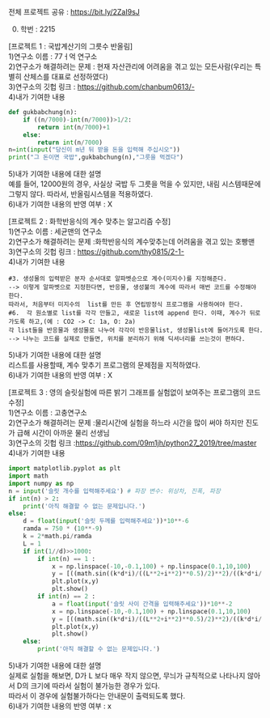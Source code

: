 전체 프로젝트 공유 : https://bit.ly/2ZaI9sJ

0. 학번 : 2215

[프로젝트 1 : 국밥계산기의 그릇수 반올림]<br> 
1)연구소 이름 : 77ㅓ억 연구소<br>
2)연구소가 해결하려는 문제 : 현재 자산관리에 어려움을 겪고 있는 모든사람(우리는 특별히 산체스를 대표로 선정하였다)<br>
3)연구소의 깃헙 링크 : https://github.com/chanbum0613/-<br>
4)내가 기여한 내용<br>
```python
def gukbabchung(n):
    if ((n/7000)-int(n/7000))>1/2:
        return int(n/7000)+1
    else:
        return int(n/7000)
n=int(input("당신이 m년 뒤 받을 돈을 입력해 주십시오"))
print("그 돈이면 국밥",gukbabchung(n),"그릇을 먹겠다")
```
5)내가 기여한 내용에 대한 설명<br>
예를 들어, 12000원의 경우, 사실상 국밥 두 그릇을 먹을 수 있지만, 내림 시스템때문에 그렇지 않다. 따라서, 반올림시스템을 적용하였다. <br>
6)내가 기여한 내용의 반영 여부 : X <br>


[프로젝트 2 : 화학반응식의 계수 맞추는 알고리즘 수정]<br>
1)연구소 이름 : 세균맨의 연구소<br>
2)연구소가 해결하려는 문제 :화학반응식의 계수맞추는데 어려움을 겪고 있는 호빵맨<br>
3)연구소의 깃헙 링크 : https://github.com/thy0815/2-1-<br>
4)내가 기여한 내용<br>

    #3. 생성물의 입력받은 분자 순서대로 알파벳순으로 계수(미지수)를 지정해준다.
    --> 이렇게 알파벳으로 지정한다면, 반응물, 생성불의 계수에 따라서 매번 코드를 수정해야 한다. 
    따라서, 처음부터 미지수의  list를 만든 후 연립방정식 프로그램을 사용하여야 한다.
    #6.  각 원소별로 list를 각각 만들고, 새로운 list에 append 한다. 이때, 계수가 뒤로 가도록 하고,(예 : CO2 -> C: 1a, O: 2a) 
    각 list들을 반응물과 생성물로 나누어 각각이 반응물list, 생성물list에 들어가도록 한다.  
    --> 나누는 코드를 실제로 만들면, 위치를 분리하기 위해 딕셔너리를 쓰는것이 편하다.

5)내가 기여한 내용에 대한 설명<br>
리스트를 사용할때, 계수 맞추기 프로그램의 문제점을 지적하였다.<br>
6)내가 기여한 내용의 반영 여부 : X<br>

[프로젝트 3 : 영의 슬릿실험에 따른 밝기 그래프를 실험없이 보여주는 프로그램의 코드 수정]<br>
1)연구소 이름 : 고충연구소<br>
2)연구소가 해결하려는 문제 :물리시간에 실험을 하느라 시간을 많이 써야 하지만 진도가 급해 시간이 아까운 물리 선생님<br>
3)연구소의 깃헙 링크 :https://github.com/09m1jh/python27_2019/tree/master<br>
4)내가 기여한 내용<br>
```python
import matplotlib.pyplot as plt
import math
import numpy as np
n = input('슬릿 개수를 입력해주세요') # 파장 변수: 위상차, 진폭, 파장
if int(n) > 2: 
    print('아직 해결할 수 없는 문제입니다.')
else:
    d = float(input('슬릿 두께를 입력해주세요'))*10**-6
    ramda = 750 * (10**-9)
    k = 2*math.pi/ramda 
    L = 1
    if int(1//d)>>1000:
        if int(n) == 1 :
            x = np.linspace(-10,-0.1,100) + np.linspace(0.1,10,100)
            y = [((math.sin((k*d*i)/((L**2+i**2)**0.5)/2)**2)/((k*d*i/(L**2+i**2)**0.5/2)**2)) for i in x]
            plt.plot(x,y)
            plt.show()
        if int(n) == 2 :
            a = float(input('슬릿 사이 간격을 입력해주세요'))*10**-2 
            x = np.linspace(-10,-0.1,100) + np.linspace(0.1,10,100)
            y = [((math.sin((k*d*i)/((L**2+i**2)**0.5)/2)**2)/((k*d*i/(L**2+i**2)**0.5/2)**2))*(math.cos(k*a*i/(L**2+i**2)**0.5/2)**2) for i in x]
            plt.plot(x,y)
            plt.show()
    else:
        print('아직 해결할 수 없는 문제입니다.')
```
5)내가 기여한 내용에 대한 설명<br>
실제로 실험을 해보면, D가 L 보다 매우 작지 않으면, 무늬가 규칙적으로 나타나지 않아서 D의 크기에 따라서 실험이 불가능한 경우가 있다. <br>따라서 이 경우에 실험불가하다는 안내문이 출력되도록 했다.<br>
6)내가 기여한 내용의 반영 여부 : x<br>
